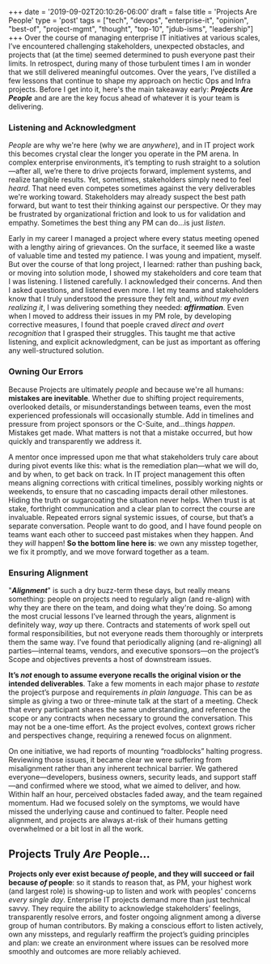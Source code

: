 +++
date = '2019-09-02T20:10:26-06:00'
draft = false
title = 'Projects Are People'
type = 'post'
tags = ["tech", "devops", "enterprise-it", "opinion", "best-of", "project-mgmt", "thought", "top-10", "jdub-isms", "leadership"]
+++
Over the course of managing enterprise IT initiatives at various scales, I’ve encountered challenging stakeholders, unexpected obstacles, and projects that (at the time) seemed determined to push everyone past their limits. In retrospect, during many of those turbulent times I am in wonder that we still delivered meaningful outcomes. Over the years, I’ve distilled a few lessons that continue to shape my approach on hectic Ops and Infra projects.  Before I get into it, here's the main takeaway early: ***Projects Are People*** and are are the key focus ahead of whatever it is your team is delivering. <br />

### Listening and Acknowledgment
*People* are why we're here (why we are *anywhere*), and in IT project work this becomes crystal clear the longer you operate in the PM arena.  In complex enterprise environments, it’s tempting to rush straight to a solution—after all, we’re there to drive projects forward, implement systems, and realize tangible results. Yet, sometimes, stakeholders simply need to feel *heard*.  That need even competes sometimes against the very deliverables we're working toward. Stakeholders may already suspect the best path forward, but want to test their thinking against our perspective. Or they may be frustrated by organizational friction and look to us for validation and empathy. Sometimes the best thing any PM can do...is just *listen*. <br />

Early in my career I managed a project where every status meeting opened with a lengthy airing of grievances. On the surface, it seemed like a waste of valuable time and tested my patience. I was young and impatient, myself. But over the course of that long project, I learned: rather than pushing back, or moving into solution mode, I showed my stakeholders and core team that I was listening.  I listened carefully.  I acknowledged their concerns. And then I asked questions, and listened even more.  I let my teams and stakeholders know that I truly understood the pressure they felt and, *without my even realizing it*, I was delivering something they needed: ***affirmation***. Even when I moved to address their issues in my PM role, by developing corrective measures, I found that poeple craved *direct and overt recognition* that I grasped their struggles. This taught me that active listening, and explicit acknowledgment, can be just as important as offering any well-structured solution. <br />

### Owning Our Errors
Because Projects are ultimately *people* and because we're all humans: **mistakes are inevitable**. Whether due to shifting project requirements, overlooked details, or misunderstandings between teams, even the most experienced professionals will occasionally stumble. Add in timelines and pressure from project sponsors or the C-Suite, and...things *happen*.  Mistakes get made.  What matters is not that a mistake occurred, but how quickly and transparently we address it. <br />

A mentor once impressed upon me that what stakeholders truly care about during pivot events like this: what is the remediation plan—what we will do, and by when, to get back on track. In IT project management this often means aligning corrections with critical timelines, possibly working nights or weekends, to ensure that no cascading impacts derail other milestones. Hiding the truth or sugarcoating the situation never helps. When trust is at stake, forthright communication and a clear plan to correct the course are invaluable. Repeated errors signal systemic issues, of course, but that’s a separate conversation. People want to do good, and I have found people on teams want each other to succeed past mistakes when they happen. And they *will* happen! **So the bottom line here is**: we own any misstep together, we fix it promptly, and we move forward together as a team. <br />

### Ensuring Alignment
"***Alignment***" is such a dry buzz-term these days, but really means something: people on projects need to regularly align (and re-align) with why they are there on the team, and doing what they're doing.  So among the most crucial lessons I’ve learned through the years, alignment is definitely way, *way* up there. Contracts and statements of work spell out formal responsibilities, but not everyone reads them thoroughly or interprets them the same way. I’ve found that periodically aligning (and re-aligning) all parties—internal teams, vendors, and executive sponsors—on the project’s Scope and objectives prevents a host of downstream issues.

**It’s ***not*** enough to assume everyone recalls the original vision or the intended deliverables**. Take a few moments in each major phase to *restate* the project’s purpose and requirements *in plain language*. This can be as simple as giving a two or three-minute talk at the start of a meeting. Check that every participant shares the same understanding, and reference the scope or any contracts when necessary to ground the conversation. This may not be a one-time effort. As the project evolves, context grows richer and perspectives change, requiring a renewed focus on alignment.

On one initiative, we had reports of mounting “roadblocks” halting progress. Reviewing those issues, it became clear we were suffering from misalignment rather than any inherent technical barrier. We gathered everyone—developers, business owners, security leads, and support staff—and confirmed where we stood, what we aimed to deliver, and how. Within half an hour, perceived obstacles faded away, and the team regained momentum. Had we focused solely on the symptoms, we would have missed the underlying cause and continued to falter.  People need alignment, and projects are always at-risk of their humans getting overwhelmed or a bit lost in all the work.  

## Projects Truly *Are* People...
**Projects only ever exist because *of* people, and they will succeed or fail because *of* people**: so it stands to reason that, as PM, your highest work (and largest role) is showing-up to listen and work with peoples' concerns *every single day*. Enterprise IT projects demand more than just technical savvy. They require the ability to acknowledge stakeholders’ feelings, transparently resolve errors, and foster ongoing alignment among a diverse group of human contributors. By making a conscious effort to listen actively, own any missteps, and regularly reaffirm the project’s guiding principles and plan: we create an environment where issues can be resolved more smoothly and outcomes are more reliably achieved.